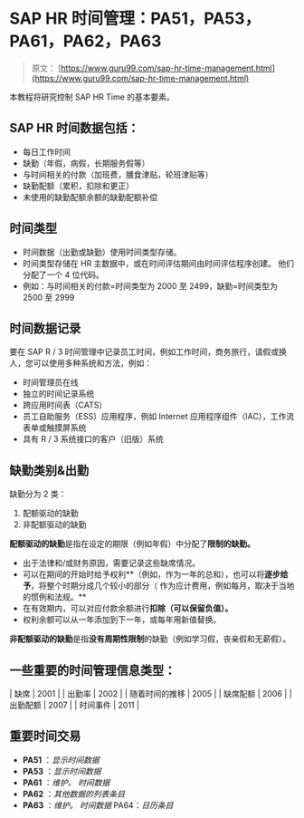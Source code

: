 # SAP HR 时间管理：PA51，PA53，PA61，PA62，PA63

> 原文： [https://www.guru99.com/sap-hr-time-management.html](https://www.guru99.com/sap-hr-time-management.html)

本教程将研究控制 SAP HR Time 的基本要素。

## **SAP HR 时间数据包括：**

*   每日工作时间
*   缺勤（年假，病假，长期服务假等）
*   与时间相关的付款（加班费，膳食津贴，轮班津贴等）
*   缺勤配额（累积，扣除和更正）
*   未使用的缺勤配额余额的缺勤配额补偿

## **时间类型**

*   时间数据（出勤或缺勤）使用时间类型存储。
*   时间类型存储在 HR 主数据中，或在时间评估期间由时间评估程序创建。 他们分配了一个 4 位代码。
*   例如：与时间相关的付款=时间类型为 2000 至 2499，缺勤=时间类型为 2500 至 2999

## **时间数据记录**

要在 SAP R / 3 时间管理中记录员工时间，例如工作时间，商务旅行，请假或换人，您可以使用多种系统和方法，例如：

*   时间管理员在线
*   独立的时间记录系统
*   跨应用时间表（CATS）
*   员工自助服务（ESS）应用程序，例如 Internet 应用程序组件（IAC），工作流表单或触摸屏系统
*   具有 R / 3 系统接口的客户（旧版）系统

## **缺勤类别&出勤**

缺勤分为 2 类：

1.  配额驱动的缺勤
2.  非配额驱动的缺勤

**配额驱动的缺勤**是指在设定的期限（例如年假）中分配了**限制的缺勤。**

*   出于法律和/或财务原因，需要记录这些缺席情况。
*   可以在期间的开始时给予权利**（例如，作为一年的总和），也可以将**逐步给予**，将整个时期分成几个较小的部分（ 作为应计费用，例如每月，取决于当地的惯例和法规。**
*   在有效期内，可以对应付款余额进行**扣除（可以保留负值）。**
*   权利余额可以从一年添加到下一年，或每年用新值替换。

**非配额驱动的缺勤**是指**没有周期性限制**的缺勤（例如学习假，丧亲假和无薪假）。

## **一些重要的时间管理信息类型：**

| 缺席 | 2001 |
| 出勤率 | 2002 |
| 随着时间的推移 | 2005 |
| 缺席配额 | 2006 |
| 出勤配额 | 2007 |
| 时间事件 | 2011 |

## **重要时间交易**

*   **PA51** ：*显示时间数据*
*   **PA53** ：*显示时间数据*
*   **PA61** ：*维护。 时间数据*
*   **PA62** ：*其他数据的列表条目*
*   **PA63** ：*维护。 时间数据* PA64：*日历条目*